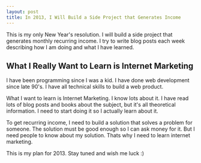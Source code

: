 ```yaml
---
layout: post
title: In 2013, I Will Build a Side Project that Generates Income
---
```

This is my only New Year's resolution.
I will build a side project that generates monthly recurring income.
I try to write blog posts each week describing how I am doing and what I have learned.

## What I Really Want to Learn is Internet Marketing ##

I have been programming since I was a kid. I have done web development since late 90's. I have all technical skills to build a web product.

What I want to learn is Internet Marketing. I know lots about it. I have read lots of blog posts and books about the subject, but it's all theoretical information.
I need to start doing it so I actually learn about it.

To get recurring income, I need to build a solution that solves a problem for someone. The solution must be good enough so I can ask money for it.
But I need people to know about my solution. Thats why I need to learn internet marketing.

This is my plan for 2013. Stay tuned and wish me luck :)
